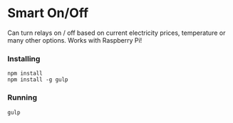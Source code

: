 # Smart On/Off

Can turn relays on / off based on current electricity prices, temperature or many other options. Works with Raspberry Pi!

### Installing
```
npm install
npm install -g gulp
```
### Running
```
gulp
```
